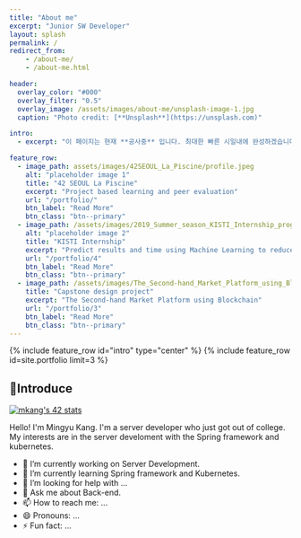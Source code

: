 ```yaml
---
title: "About me"
excerpt: "Junior SW Developer"
layout: splash
permalink: /
redirect_from:
    - /about-me/
    - /about-me.html

header:
  overlay_color: "#000"
  overlay_filter: "0.5"
  overlay_image: /assets/images/about-me/unsplash-image-1.jpg
  caption: "Photo credit: [**Unsplash**](https://unsplash.com)"

intro:
  - excerpt: "이 페이지는 현재 **공사중** 입니다. 최대한 빠른 시일내에 완성하겠습니다!"

feature_row:
  - image_path: assets/images/42SEOUL_La_Piscine/profile.jpeg
    alt: "placeholder image 1"
    title: "42 SEOUL La Piscine"
    excerpt: "Project based learning and peer evaluation"
    url: "/portfolio/"
    btn_label: "Read More"
    btn_class: "btn--primary"
  - image_path: /assets/images/2019_Summer_season_KISTI_Internship_program/identity.jpg
    alt: "placeholder image 2"
    title: "KISTI Internship"
    excerpt: "Predict results and time using Machine Learning to reduce simulation costs"
    url: "/portfolio/4"
    btn_label: "Read More"
    btn_class: "btn--primary"
  - image_path: /assets/images/The_Second-hand_Market_Platform_using_Blockchain/identity.jpg
    title: "Capstone design project"
    excerpt: "The Second-hand Market Platform using Blockchain"
    url: "/portfolio/3"
    btn_label: "Read More"
    btn_class: "btn--primary"
---
```



{% include feature_row id="intro" type="center" %}
{% include feature_row id=site.portfolio limit=3 %}

## 📎Introduce

[![mkang's 42 stats](https://badge42.herokuapp.com/api/stats/mkang?privacyName=true)](https://github.com/plenilune3)

Hello! I'm Mingyu Kang.
I'm a server developer who just got out of college.
My interests are in the server develoment with the Spring framework and kubernetes.

- 🔭 I’m currently working on Server Development.
- 🌱 I’m currently learning Spring framework and Kubernetes.
- 🤔 I’m looking for help with ...
- 💬 Ask me about Back-end.
- 📫 How to reach me: ...
- 😄 Pronouns: ...
- ⚡ Fun fact: ...